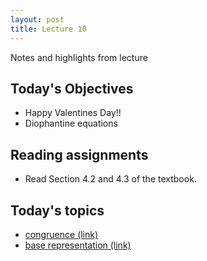 ```yaml
---
layout: post
title: Lecture 10
---
```


Notes and highlights from lecture

## Today's Objectives

* Happy Valentines Day!!
* Diophantine equations


## Reading assignments

* Read Section 4.2 and 4.3 of the textbook.

## Today's topics
* <a target="_parent" href="https://wcasper.github.io/math430spring2023/topics/010-congruence.html">congruence (link)</a>
* <a target="_parent" href="https://wcasper.github.io/math430spring2023/topics/010-base-representation.html">base representation (link)</a>


